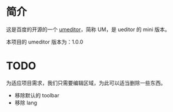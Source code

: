 简介
=======

这是百度的开源的一个 [umeditor](http://ueditor.baidu.com/website/)，简称 UM，是 ueditor 的 mini 版本。

本项目的 umeditor 版本为：1.0.0

TODO
=======

为适应项目需求，我们只需要编辑区域，为此可以适当删除一些东西。

- 移除默认的 toolbar
- 移除 lang